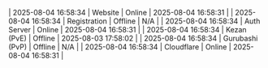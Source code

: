| 2025-08-04 16:58:34 | Website | Online | 2025-08-04 16:58:31 |
| 2025-08-04 16:58:34 | Registration | Offline | N/A |
| 2025-08-04 16:58:34 | Auth Server | Online | 2025-08-04 16:58:31 |
| 2025-08-04 16:58:34 | Kezan (PvE) | Offline | 2025-08-03 17:58:02 |
| 2025-08-04 16:58:34 | Gurubashi (PvP) | Offline | N/A |
| 2025-08-04 16:58:34 | Cloudflare | Online | 2025-08-04 16:58:31 |
